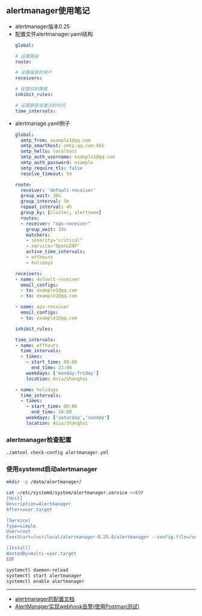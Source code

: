 ## alertmanager使用笔记
- alertmanager版本0.25
- 配置文件alertmanager.yaml结构
  ```yaml
  global:

  # 设置路由
  route:

  # 设置接收的用户
  receivers:

  # 配置抑制策略
  inhibit_rules:

  # 设置静音或激活的时间
  time_intervals:
  ```
- alertmanage.yaml例子
  ```yaml
  global:
    smtp_from: example1@qq.com
    smtp_smarthost: smtp.qq.com:465
    smtp_hello: localhost
    smtp_auth_username: example1@qq.com
    smtp_auth_password: example
    smtp_require_tls: false
    resolve_timeout: 5m

  route:
    receiver: 'default-receiver'
    group_wait: 30s
    group_interval: 5m
    repeat_interval: 4h
    group_by: [cluster, alertname]
    routes:
    - receiver: "ops-receiver"
      group_wait: 10s
      matchers:
      - severity="critical"
      - service="OpenLDAP"
      active_time_intervals:
      - offhours
      - holidays

  receivers:
  - name: default-receiver
    email_configs:
    - to: example1@qq.com
    - to: example2@qq.com
  
  - name: ops-receiver
    email_configs:
    - to: example1@qq.com

  inhibit_rules:

  time_intervals:
  - name: offhours
    time_intervals:
    - times:
      - start_time: 09:00
        end_time: 21:00
      weekdays: ['monday:friday']
      location: Asia/Shanghai

  - name: holidays
    time_intervals:
    - times:
      - start_time: 00:00
        end_time: 24:00
      weekdays: ['saturday','sunday']
      location: Asia/Shanghai
  ```
### alertmanager检查配置
```bash
./amtool check-config alertmanager.yml
```
### 使用systemd启动alertmanager
```bash
mkdir -p /data/alertmanager/

cat >/etc/systemd/system/alertmanager.service <<EOF
[Unit]
Description=Alertmanager
After=user.target

[Service]
Type=simple
User=root
ExecStart=/usr/local/alertmanager-0.25.0/alertmanager --config.file=/usr/local/alertmanager-0.25.0/alertmanager.yml --storage.path=/data/alertmanager-data/

[Install]
WantedBy=multi-user.target
EOF

systemctl daemon-reload
systemctl start alertmanager
systemctl enable alertmanager
```
---
- [alertmanager的配置文档](https://prometheus.io/docs/alerting/latest/configuration/)
- [AlertManager实现webhook告警(使用Postman测试)](https://mdnice.com/writing/feada191df9d4d7885b170fda93853c0)